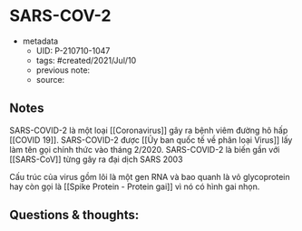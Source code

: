 # SARS-COV-2

- metadata
	- UID: P-210710-1047
	- tags: #created/2021/Jul/10
	- previous note: 
	- source: 

## Notes
SARS-COVID-2 là một loại [[Coronavirus]] gây ra bệnh viêm đường hô hấp [[COVID 19]]. SARS-COVID-2 được [[Ủy ban quốc tế về phân loại Virus]] lấy làm tên gọi chính thức vào tháng 2/2020. SARS-COVID-2 là biến gần với [[SARS-CoV]] từng gây ra đại dịch SARS 2003

Cấu trúc của virus gồm lõi là một gen RNA và bao quanh là vỏ glycoprotein hay còn gọi là [[Spike Protein - Protein gai]] vì nó có hình gai nhọn.

## Questions & thoughts:

